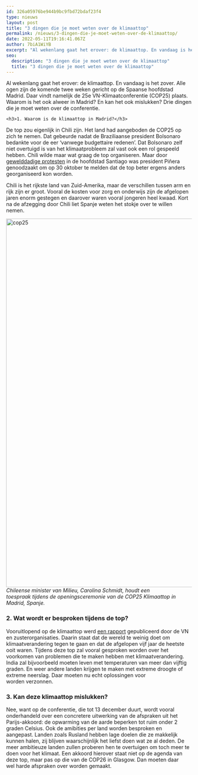```yaml
---
id: 326a05976be944b9bc9fbd72bdaf23f4
type: nieuws
layout: post
title: "3 dingen die je moet weten over de klimaattop"
permalink: /nieuws/3-dingen-die-je-moet-weten-over-de-klimaattop/
date: 2022-05-11T19:16:41.067Z
author: 7biA1WiYB
excerpt: "Al wekenlang gaat het erover: de klimaattop. En vandaag is het zover. Alle ogen zijn de komende twee weken gericht op de Spaanse hoofdstad Madrid. Daar vindt namelijk de 25e VN-Klimaatconferentie (COP25) plaats. Waarom is het ook alweer in Madrid? En kan het ook mislukken? Drie dingen die je moet weten over de conferentie.  "
seo:
  description: "3 dingen die je moet weten over de klimaattop"
  title: "3 dingen die je moet weten over de klimaattop"
---
```

Al wekenlang gaat het erover: de klimaattop. En vandaag is het zover. Alle ogen zijn de komende twee weken gericht op de Spaanse hoofdstad Madrid. Daar vindt namelijk de 25e VN-Klimaatconferentie (COP25) plaats. Waarom is het ook alweer in Madrid? En kan het ook mislukken? Drie dingen die je moet weten over de conferentie.  

    <h3>1. Waarom is de klimaattop in Madrid?</h3>
<p>De top zou eigenlijk in Chili zijn. Het land had aangeboden de COP25 op zich te nemen. Dat gebeurde nadat de Braziliaanse president Bolsonaro bedankte voor de eer ‘vanwege budgettaire redenen’. Dat Bolsonaro zelf niet overtuigd is van het klimaatprobleem zal vast ook een rol gespeeld hebben. Chili wilde maar wat graag de top organiseren. Maar door <a href="https://7dagen.netlify.app/nieuws/klimaattop-chili-gaat-niet-door" target="_blank">gewelddadige protesten</a> in de hoofdstad Santiago was president Piñera genoodzaakt om op 30 oktober te melden dat de top beter ergens anders georganiseerd kon worden.</p>
<p>Chili is het rijkste land van Zuid-Amerika, maar de verschillen tussen arm en rijk zijn er groot. Vooral de kosten voor zorg en onderwijs zijn de afgelopen jaren enorm gestegen en daarover waren vooral jongeren heel kwaad. Kort na de afzegging door Chili liet Spanje weten het stokje over te willen nemen.<div class="media media-element-container media-default"><div id="file-539077" class="file file-image file-image-jpeg">

        
  
  <div class="content">
    <img alt="cop25" title="Foto: ANP" height="999" width="1500" class="media-element file-default" data-delta="1" src="https://7dagen.netlify.app/sites/default/files/ANP-402612364.jpg">  </div>

  
</div>
</div><em>Chileense minister van Milieu, Carolina Schmidt, houdt een toespraak tijdens de openingsceremonie van de COP25 Klimaattop in Madrid, Spanje.</em>
<h3>2. Wat wordt er besproken tijdens de top?</h3>
<p>Vooruitlopend op de klimaattop werd <a href="https://public.wmo.int/en/media/press-release/landmark-united-science-report-informs-climate-action-summit" target="_blank">een rapport</a> gepubliceerd door de VN en zusterorganisaties. Daarin staat dat de wereld te weinig doet om klimaatverandering tegen te gaan en dat de afgelopen vijf jaar de heetste ooit waren. Tijdens deze top zal vooral gesproken worden over het voorkomen van problemen die te maken hebben met klimaatverandering. India zal bijvoorbeeld moeten leven met temperaturen van meer dan vijftig graden. En weer andere landen krijgen te maken met extreme droogte of extreme neerslag. Daar moeten nu echt oplossingen voor worden verzonnen.</p>
<h3>3. Kan deze klimaattop mislukken?</h3>
<p>Nee, want op de conferentie, die tot 13 december duurt, wordt vooral onderhandeld over een concretere uitwerking van de afspraken uit het Parijs-akkoord: de opwarming van de aarde beperken tot ruim onder 2 graden Celsius. Ook de amibities per land worden besproken en aangepast. Landen zoals Rusland hebben lage doelen die ze makkelijk kunnen halen, zij blijven waarschijnlijk het liefst doen wat ze al deden. De meer ambitieuze landen zullen proberen hen te overtuigen om toch meer te doen voor het klimaat. Een akkoord hierover staat niet op de agenda van deze top, maar pas op die van de COP26 in Glasgow. Dan moeten daar wel harde afspraken over worden gemaakt.</p>  
